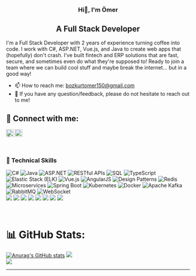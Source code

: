 ## <h3 align="center">Hi👋, I'm Ömer</h3>
##  <h2 align="center">A Full Stack Developer</h2> 
I'm a Full Stack Developer with 2 years of experience turning coffee into code. I work with C#, ASP.NET, Vue.js, and Java to create web apps that (hopefully) don't crash. I’ve built fintech and ERP solutions that are fast, secure, and sometimes even do what they're supposed to! Ready to join a team where we can build cool stuff and maybe break the internet... but in a good way!
<!-- - 🔭 I’m currently working on ... -->
<!-- - 🌱 I’m currently learning ... -->
<!-- - 👯 I’m looking to collaborate on ... -->
<!-- - 🤔 I’m looking for help with ... -->
<!-- - 💬 Ask me about ... -->

- 📫 How to reach me: bozkurtomer150@gmail.com
- 💬 If you have any question/feedback, please do not hesitate to reach out to me!
<!-- - 😄 Pronouns: ...-->
 <!-- - ⚡ Fun fact: ...-->
## 🤝 Connect with me:
<a href="https://www.linkedin.com/in/ömerbozkurt/"><img align="left" src="https://raw.githubusercontent.com/yushi1007/yushi1007/main/images/linkedin.svg" alt="Ömer Bozkurt | LinkedIn" width="21px"/></a>
<a href="mailto:bozkurtomer150@gmail.com">
  <img src="https://github.com/user-attachments/assets/0684d566-ef92-40dc-ac44-a98ce6979761" alt="Email Me" style="width: 21px; border: none;"/>
</a>




</br>

### 💼 Technical Skills
![C#](https://img.shields.io/badge/C%23-239120?style=for-the-badge&logo=c-sharp&logoColor=white)
![Java](https://img.shields.io/badge/Java-007396?style=for-the-badge&logo=java&logoColor=white)
![ASP.NET](https://img.shields.io/badge/ASP.NET-5C2D91?style=for-the-badge&logo=aspnet&logoColor=white)
![RESTful APIs](https://img.shields.io/badge/RESTful%20APIs-25A45D?style=for-the-badge&logo=api&logoColor=white)
![SQL](https://img.shields.io/badge/SQL-4479A1?style=for-the-badge&logo=mysql&logoColor=white)
![TypeScript](https://img.shields.io/badge/TypeScript-3178C6?style=for-the-badge&logo=typescript&logoColor=white)
![Elastic Stack (ELK)](https://img.shields.io/badge/Elastic%20Stack-005571?style=for-the-badge&logo=elasticsearch&logoColor=white)
![Vue.js](https://img.shields.io/badge/Vue.js-4FC08D?style=for-the-badge&logo=vue.js&logoColor=white)
![AngularJS](https://img.shields.io/badge/AngularJS-E23237?style=for-the-badge&logo=angularjs&logoColor=white)
![Design Patterns](https://img.shields.io/badge/Design%20Patterns-FFD700?style=for-the-badge&logo=design&logoColor=white)
![Redis](https://img.shields.io/badge/Redis-DC382D?style=for-the-badge&logo=redis&logoColor=white)
![Microservices](https://img.shields.io/badge/Microservices-3F8CFF?style=for-the-badge&logo=docker&logoColor=white)
![Spring Boot](https://img.shields.io/badge/Spring%20Boot-6DB33F?style=for-the-badge&logo=spring&logoColor=white)
![Kubernetes](https://img.shields.io/badge/Kubernetes-326CE5?style=for-the-badge&logo=kubernetes&logoColor=white)
![Docker](https://img.shields.io/badge/Docker-2496ED?style=for-the-badge&logo=docker&logoColor=white)
![Apache Kafka](https://img.shields.io/badge/Apache%20Kafka-231F20?style=for-the-badge&logo=apachekafka&logoColor=white)
![RabbitMQ](https://img.shields.io/badge/RabbitMQ-FF6600?style=for-the-badge&logo=rabbitmq&logoColor=white)
![WebSocket](https://img.shields.io/badge/WebSocket-005571?style=for-the-badge&logo=websocket&logoColor=white)
</br>
![](https://img.shields.io/badge/Code-JavaScript-informational?style=flat&logo=JavaScript&color=F7DF1E)
![](https://img.shields.io/badge/Code-HTML5-informational?style=flat&logo=HTML5&color=E34F26)
![](https://img.shields.io/badge/Code-PostgreSQL-informational?style=flat&logo=PostgreSQL&color=336791)
![](https://img.shields.io/badge/Style-Bootstrap-informational?style=flat&logo=Bootstrap&color=7952B3)
![](https://img.shields.io/badge/Style-CSS3-informational?style=flat&logo=CSS3&color=1572B6)
![](https://img.shields.io/badge/Style-styled--components-informational?style=flat&logo=styled-components&color=DB7093)
![](https://img.shields.io/badge/Tools-Git-informational?style=flat&logo=Git&color=F05032)
![](https://img.shields.io/badge/Tools-GitHub-informational?style=flat&logo=GitHub&color=181717)








</br>




# 📊 GitHub Stats:
<!-- ![](https://github-readme-stats.vercel.app/api?username=omerbzk&theme=dark&hide_border=false&include_all_commits=false&count_private=false)<br/>-->
[![Anurag's GitHub stats](https://github-readme-stats.vercel.app/api?username=omerbzk&show_icons=true&theme=dark#gh-dark-mode-only)](https://github.com/anuraghazra/github-readme-stats#gh-dark-mode-only) 
![](https://github-readme-streak-stats.herokuapp.com/?user=omerbzk&theme=dark&hide_border=false)<br/>
![](https://github-readme-stats.vercel.app/api/top-langs/?username=omerbzk&theme=dark&hide_border=false&include_all_commits=false&count_private=false&layout=compact)

---
<!-- [![](https://visitcount.itsvg.in/api?id=omerbzk&icon=0&color=0)](https://visitcount.itsvg.in) -->


